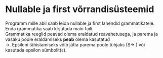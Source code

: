 # Nullable ja first võrrandisüsteemid
Programm mille abil saab leida nullable ja first lahendid grammatikatele. Enda grammatika saab kirjutada main faili. <br>
Grammatika reeglid peavad olema eraldatud reavahetusega, ja parema ja vasaku poole eraldamiseks __peab__ olema kasutatud <br>
→. Epsiloni tähistamiseks võib jätta parema poole tühjaks (S→ ) või kasutada epsilon sümbolit(ε).
